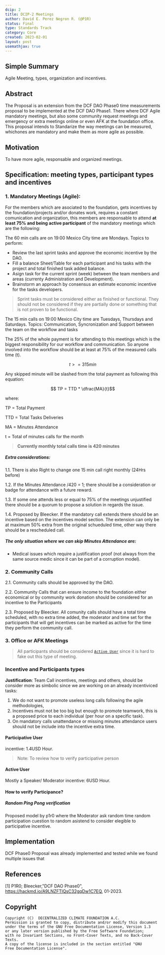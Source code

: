 ```yaml
---
dcip: 2
title: DCIP-2 Meetings
author: David E. Perez Negron R. (@P1R)
status: Final
type: Standards Track
category: Core
created: 2023-02-01
layout: post
usemathjax: true
---
```


## Simple Summary

Agile Meeting, types, organization and incentives.


## Abstract

The Proposal is an extension from the DCF DAO Phase0 time measurements proposal to be implemented at the DCF DAO Phase1. There where DCF Agile mandatory meetings, but also some community request meetings and emergency or extra meetings online or even AFK at the foundation office. This proposal intends to Standarize the way meetings can be measured, whichones are mandatory and make them as more agile as possible.


## Motivation

To have more agile, responsable and organized meetings.

## Specification: meeting types, participant types and incentives 

### 1. Mandatory Meetings (Agile):

For the members which are asociated to the foundation, gets incentives by the foundation/projects and/or donates work, requires a constant comunication and organization, this members are responsable to attend **at least 75% and being active participant** of the mandatory meetings which are the following: 

The 60 min calls are on 19:00 Mexico City time are Mondays. Topics to perform:
* Review the last sprint tasks and approve the economic incentive by the DAO.
* Fill a balance Sheet/Table for each participant and his tasks with the project and total finished task added balance. 
* Asign task for the current sprint (week) between the team members and areas (currenty Administration and Development).
* Brainstorm an approach by consensus an estimate economic incentive for the tasks developers.

>Sprint tasks must be considered either as finished or functional. They should not be considered if they are partially done or something that is not proven to be functional.

The 15 min calls on 19:00 Mexico City time are Tuesdays, Thursdays and Saturdays. Topics: Communication, Syncronization and Support between the team on the workflow and tasks

The 25% of the whole payment is for attending to this meetings which is the biggest responsibility for our workflow and communication. So anyone involved into the workflow should be at least at 75% of the measured calls time (t).

$$ t >= 315min $$

Any skipped minute will be slashed from the total payment as following this equation:

$$ TP = TTD * \dfrac{MA}{t}$$ 

where: 

TP = Total Payment

TTD = Total Tasks Deliveries

MA = Minutes Attendance

t = Total of minutes calls for the month 
>**Currently monthly total calls time is 420 minutes**


##### Extra considerations:

1.1. There is also Right to change one 15 min call right monthly (24Hrs before)

1.2. If the Minutes Attendance /420 = 1; there should be a consideration or badge for attendance with a future reward.

1.3. If some one attends less or equal to 75% of the meetings unjustified there should be a quorum to propose a solution in regards the issue.

1.4. Proposed by Bleecker. If the mandatory call extends there should be an incentive based on the incentives model section. The extension can only be at maximum 50% extra from the original schueduled time, other way there should be a rescheduled call.

##### The only situation where we can skip Minutes Attendance are:

* Medical issues which require a justification proof (not always from the same source medic since it can be part of a corruption model).

### 2. Community Calls

2.1. Community calls should be approved by the DAO.

2.2. Community Calls that can ensure income to the foundation either economical or by community work donation should be considered for an incentive to the Participants 

2.3. Proposed by Bleecker. All comunity calls should have a total time scheduled, with no extra time added, the moderator and time set for the participants that will get incentives can be marked as active for the time they perform the community call.


### 3. Office or AFK Meetings
> All participants should be considered [`Active User`](#Active-User) since it is hard to fake out this type of meeting.

### Incentive and Participants types

**Justification**: Team Call incentives, meetings and others, should be consider more as simbolic since we are working on an already incentiviced tasks:

1. We do not want to promote useless long calls following the agile methodologies, 
2. Incentives must not be too big but enough to promote teamwork, this is a proposed price to each individual (per hour on a specific task).
3. On mandatory calls unattendance or missing minutes attendance users should not be include into the incentive extra time.

#### Participative User 
incentive: 1.4USD Hour. 

> Note: To review how to verify participative person

#### Active User 
Mostly a Speaker/ Moderator 
incentive: 6USD Hour.


#### How to verify Participance?

##### Random Ping Pong verification
Proposed model by p1r0 where the Moderator ask random time random participation cuestion to random asistend to consider elegible to participative incentive.

## Implementation

DCF Phase0 Proposal was already implemented and tested while we found multiple issues that 


## References

\[1\] P1R0; Bleecker,"DCF DAO Phase0", https://hackmd.io/A9LNZFTlQsC32gqDw1C7EQ, 01-2023.



## Copyright
```
Copyright (C)  DECENTRALIZED CLIMATE FOUNDATION A.C.
Permission is granted to copy, distribute and/or modify this document
under the terms of the GNU Free Documentation License, Version 1.3
or any later version published by the Free Software Foundation;
with no Invariant Sections, no Front-Cover Texts, and no Back-Cover Texts.
A copy of the license is included in the section entitled "GNU
Free Documentation License". 
```



